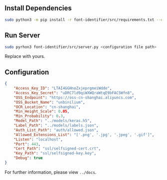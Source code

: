 ## Install Dependencies

```bash
sudo python3 -m pip install -r font-identifier/src/requirements.txt --use-feature=2020-resolver
```

## Run Server

```bash
sudo pyrhon3 font-identifier/src/server.py <configuration file path>
```
Replace <configuration file path> with yours.

## Configuration

```json
{
    "Access_Key_ID": "LTAI4GGHnoZxjeprgmeiWdde",
    "Access_Key_Secret": "uDRC7ld9qiWXWQraWtqE9bFAC5Wfn8",
    "OSS_Endpoint": "https://oss-cn-shanghai.aliyuncs.com",
    "OSS_Bucket_Name": "unbinilium",
    "OCR_Location": "cn-shanghai",
    "Min_Height_Scale": 0.05,
    "Min_Probability": 0.3,
    "Model_Path": "../models/keras.h5",
    "Label_Path": "../models/labels.json",
    "Auth_List_Path": "auth/allowed.json",
    "Allowed_Extensions_List": "['.png', '.jpg', '.jpeg', '.gif']",
    "Listen": "localhost",
    "Port": 443,
    "Cert_Path": "ssl/selfsigned-cert.crt",
    "Key_Path": "ssl/selfsigned-key.key",
    "Debug": true
}
```

For further information, please view `../docs`.
